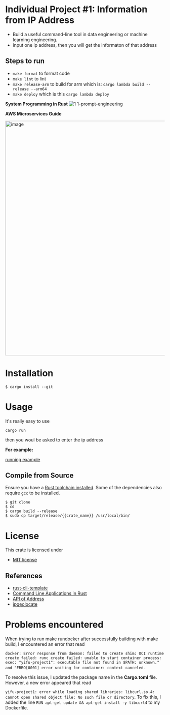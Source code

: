# Individual Project #1: Information from IP Address
- Build a useful command-line tool in data engineering or machine learning engineering. 
- input one ip address, then you will get the informaton of that address

## Steps to run
- `make format` to format code
- `make lint` to lint
- `make release-arm` to build for arm which is: `cargo lambda build --release --arm64`
- `make deploy` which is this `cargo lambda deploy`

**System Programming in Rust**
![1 1-prompt-engineering](https://user-images.githubusercontent.com/58792/213335664-f459e6ac-018a-4ccf-9563-bbe6d49d72d1.png)

**AWS Microservices Guide**

<img width="738" alt="image" src="https://user-images.githubusercontent.com/77519205/217607808-a50c517a-c348-48e6-9952-85267adb0bb0.png">

<!-- markdown-toc start - Don't edit this section. Run M-x markdown-toc-refresh-toc -->

<!-- markdown-toc end -->

# Installation

`$ cargo install --git`

# Usage

It's really easy to use

`cargo run`

then you woul be asked to enter the ip address

**For example:**

[running example](https://user-images.githubusercontent.com/77519205/217715248-cff580d9-17e8-4046-bf03-173c9053970d.png)


## Compile from Source

Ensure you have a [Rust toolchain installed](https://rustup.rs). Some of the dependencies also require `gcc` to be installed.

```
$ git clone 
$ cd 
$ cargo build --release
$ sudo cp target/release/{{crate_name}} /usr/local/bin/
```

# License

This crate is licensed under

 * [MIT license](http://opensource.org/licenses/MIT)

## References
* [rust-cli-template](https://github.com/kbknapp/rust-cli-template)
* [Command Line Applications in Rust](https://rust-cli.github.io/book/index.html)
* [API of Address](https://ipapi.co/api/?ruby#introduction)
* [ipgeolocate](https://github.com/grantshandy/ipgeolocate)

[//]: # (badges)

[rustc-image]: https://img.shields.io/badge/rustc-1.53+-blue.svg
[crate-image]: https://img.shields.io/crates/v/{{project-name}}.svg
[crate-link]: https://crates.io/crates/{{project-name}}
[docs-image]: https://docs.rs/{{project-name}}/badge.svg
[docs-link]: https://docs.rs/{{project-name}}
[deps-image]: https://deps.rs/repo/github/kbknapp/{{project-name}}/status.svg
[deps-link]: https://deps.rs/repo/github/kbknapp/{{project-name}}


# Problems encountered
When trying to run make rundocker after successfully building with make build, I encountered an error that read

`docker: Error response from daemon: failed to create shim: OCI runtime create failed: runc create failed: unable to start container process: exec: "yifu-project1": executable file not found in $PATH: unknown." and "ERRO[0001] error waiting for container: context canceled`.

To resolve this issue, I updated the package name in the **Cargo.toml** file. However, a new error appeared that read

`yifu-project1: error while loading shared libraries: libcurl.so.4: cannot open shared object file: No such file or directory`. To fix this, I added the line `RUN apt-get update && apt-get install -y libcurl4` to my Dockerfile.
